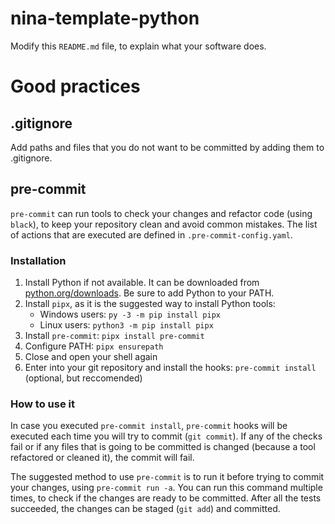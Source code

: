 # nina-template-python

Modify this `README.md` file, to explain what your software does.

# Good practices

## .gitignore

Add paths and files that you do not want to be committed by adding them to .gitignore.

## pre-commit

`pre-commit` can run tools to check your changes and refactor code (using `black`), to keep your repository clean and avoid common mistakes. The list of actions that are executed are defined in `.pre-commit-config.yaml`.

### Installation

1. Install Python if not available. It can be downloaded from [python.org/downloads](https://www.python.org/downloads/). Be sure to add Python to your PATH.
2. Install `pipx`, as it is the suggested way to install Python tools:
   - Windows users: `py -3 -m pip install pipx`
   - Linux users: `python3 -m pip install pipx`
3. Install `pre-commit`: `pipx install pre-commit`
4. Configure PATH: `pipx ensurepath`
5. Close and open your shell again
6. Enter into your git repository and install the hooks: `pre-commit install` (optional, but reccomended)

### How to use it

In case you executed `pre-commit install`, `pre-commit` hooks will be executed each time you will try to commit (`git commit`). If any of the checks fail or if any files that is going to be committed is changed (because a tool refactored or cleaned it), the commit will fail.

The suggested method to use `pre-commit` is to run it before trying to commit your changes, using `pre-commit run -a`. You can run this command multiple times, to check if the changes are ready to be committed.
After all the tests succeeded, the changes can be staged (`git add`) and committed.
